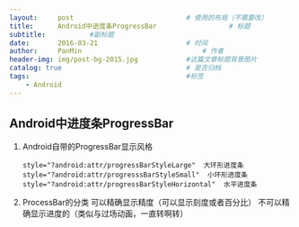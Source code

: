 ```yaml
---
layout:     post                            # 使用的布局（不需要改）
title:      Android中进度条ProgressBar                  # 标题
subtitle:           #副标题
date:       2016-03-21                      # 时间
author:     PanMin                              # 作者
header-img: img/post-bg-2015.jpg            #这篇文章标题背景图片
catalog: true                               # 是否归档
tags:                                       #标签
    - Android
---
```



## Android中进度条ProgressBar

1. Android自带的ProgressBar显示风格
	```
    style="?android:attr/progressBarStyleLarge"  大环形进度条
    style="?android:attr/progresssBarStyleSmall"  小环形进度条
    style="?android:attr/progressBarStyleHorizontal"  水平进度条
	```
2. ProcessBar的分类
     可以精确显示精度（可以显示刻度或者百分比）
     不可以精确显示进度的（类似与过场动画，一直转啊转）